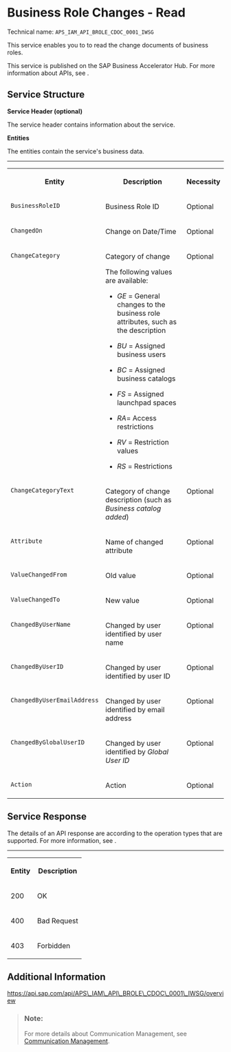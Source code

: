 <!-- loiof4b667f2fa8041d5b5ac2e63393d0225 -->

# Business Role Changes - Read



Technical name: `APS_IAM_API_BROLE_CDOC_0001_IWSG`

This service enables you to to read the change documents of business roles.

This service is published on the SAP Business Accelerator Hub. For more information about APIs, see  <?sap-ot O2O class="- topic/xref " href="1e60f14bdc224c2c975c8fa8bcfd7f3f.xml" text="" desc="" xtrc="xref:2" xtrf="file:/home/builder/src/dita-all/jjq1673438782153/loio2080d0faf9d84ce6aa14caa4caa32935_en-US/src/content/localization/en-us/6f3c2e18174047a49596401780e54132.xml" ?> .



## Service Structure

**Service Header \(optional\)**

The service header contains information about the service.

**Entities**

The entities contain the service's business data.

****


<table>
<tr>
<th valign="top">

Entity

</th>
<th valign="top">

Description

</th>
<th valign="top">

Necessity

</th>
</tr>
<tr>
<td valign="top">

`BusinessRoleID`

</td>
<td valign="top">

Business Role ID

</td>
<td valign="top">

Optional

</td>
</tr>
<tr>
<td valign="top">

`ChangedOn`

</td>
<td valign="top">

Change on Date/Time

</td>
<td valign="top">

Optional

</td>
</tr>
<tr>
<td valign="top">

`ChangeCategory`

</td>
<td valign="top">

Category of change

The following values are available:

-   *GE* = General changes to the business role attributes, such as the description

-   *BU* = Assigned business users

-   *BC* = Assigned business catalogs

-   *FS* = Assigned launchpad spaces

-   *RA*= Access restrictions

-   *RV* = Restriction values

-   *RS* = Restrictions




</td>
<td valign="top">

Optional

</td>
</tr>
<tr>
<td valign="top">

`ChangeCategoryText`

</td>
<td valign="top">

Category of change description \(such as *Business catalog added*\)

</td>
<td valign="top">

Optional

</td>
</tr>
<tr>
<td valign="top">

`Attribute`

</td>
<td valign="top">

Name of changed attribute

</td>
<td valign="top">

Optional

</td>
</tr>
<tr>
<td valign="top">

`ValueChangedFrom`

</td>
<td valign="top">

Old value

</td>
<td valign="top">

Optional

</td>
</tr>
<tr>
<td valign="top">

`ValueChangedTo`

</td>
<td valign="top">

New value

</td>
<td valign="top">

Optional

</td>
</tr>
<tr>
<td valign="top">

`ChangedByUserName`

</td>
<td valign="top">

Changed by user identified by user name

</td>
<td valign="top">

Optional

</td>
</tr>
<tr>
<td valign="top">

`ChangedByUserID`

</td>
<td valign="top">

Changed by user identified by user ID

</td>
<td valign="top">

Optional

</td>
</tr>
<tr>
<td valign="top">

`ChangedByUserEmailAddress`

</td>
<td valign="top">

Changed by user identified by email address

</td>
<td valign="top">

Optional

</td>
</tr>
<tr>
<td valign="top">

`ChangedByGlobalUserID`

</td>
<td valign="top">

Changed by user identified by *Global User ID*

</td>
<td valign="top">

Optional

</td>
</tr>
<tr>
<td valign="top">

`Action`

</td>
<td valign="top">

Action

</td>
<td valign="top">

Optional

</td>
</tr>
</table>



## Service Response

The details of an API response are according to the operation types that are supported. For more information, see  <?sap-ot O2O class="- topic/xref " href="276b1b0518bf44cca5715976f89047b7.xml" text="" desc="" xtrc="xref:2" xtrf="file:/home/builder/src/dita-all/jjq1673438782153/loio2080d0faf9d84ce6aa14caa4caa32935_en-US/src/content/localization/en-us/f4b667f2fa8041d5b5ac2e63393d0225.xml" ?> .

****


<table>
<tr>
<th valign="top">

Entity

</th>
<th valign="top">

Description

</th>
</tr>
<tr>
<td valign="top">

200

</td>
<td valign="top">

OK

</td>
</tr>
<tr>
<td valign="top">

400

</td>
<td valign="top">

Bad Request

</td>
</tr>
<tr>
<td valign="top">

403

</td>
<td valign="top">

Forbidden

</td>
</tr>
</table>



<a name="loiof4b667f2fa8041d5b5ac2e63393d0225__section_xwc_t4f_zkb"/>

## Additional Information

https://api.sap.com/api/APS\_IAM\_API\_BROLE\_CDOC\_0001\_IWSG/overview

> ### Note:  
> For more details about Communication Management, see [Communication Management](../50-administration-and-ops/communication-management-2e84a10.md).

